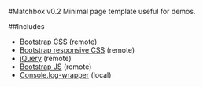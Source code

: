 #Matchbox v0.2
Minimal page template useful for demos.

##Includes
+ [Bootstrap CSS](http://twitter.github.com/bootstrap/base-css.html) (remote)
+ [Bootstrap responsive CSS](http://twitter.github.com/bootstrap/scaffolding.html#responsive) (remote)
+ [jQuery](http://jquery.com/) (remote)
+ [Bootstrap JS](http://twitter.github.com/bootstrap/javascript.html) (remote)
+ [Console.log-wrapper](https://github.com/cpatik/console.log-wrapper) (local)